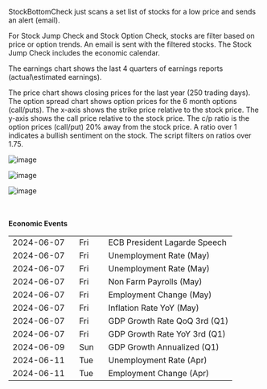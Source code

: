 StockBottomCheck just scans a set list of stocks for a low price and sends an alert (email).


For Stock Jump Check and Stock Option Check, stocks are filter based on price or option trends. An email is sent with the filtered stocks. The Stock Jump Check includes the economic calendar.

The earnings chart shows the last 4 quarters of earnings reports (actual\estimated earnings).

The price chart shows closing prices for the last year (250 trading days).
The option spread chart shows option prices for the 6 month options (call/puts). The x-axis shows the strike price relative to the stock price. The y-axis shows the call price relative to the stock price. The c/p ratio is the option prices (call/put) 20% away from the stock price. A ratio over 1 indicates a bullish sentiment on the stock. The script filters on ratios over 1.75.
  
![image](https://github.com/mjwaddell1/Python/assets/35202179/70c67d5d-fdae-4aae-8c8b-f15552a8777b)

![image](https://github.com/mjwaddell1/Python/assets/35202179/1ca8ae58-b359-4593-bedd-79fbc32c12d4)

![image](https://github.com/mjwaddell1/Python/assets/35202179/63ba1e76-0e10-4ebd-b106-f7de19078c6a)

<br><br><b>Economic Events</b>
<table>
<tr><td>2024-06-07</td><td>&nbsp;&nbsp;&nbsp;Fri</td><td>&nbsp;&nbsp;&nbsp;ECB President Lagarde Speech</td></tr>
<tr><td>2024-06-07</td><td>&nbsp;&nbsp;&nbsp;Fri</td><td>&nbsp;&nbsp;&nbsp;Unemployment Rate (May)</td></tr>
<tr><td>2024-06-07</td><td>&nbsp;&nbsp;&nbsp;Fri</td><td>&nbsp;&nbsp;&nbsp;Unemployment Rate (May)</td></tr>
<tr><td>2024-06-07</td><td>&nbsp;&nbsp;&nbsp;Fri</td><td>&nbsp;&nbsp;&nbsp;Non Farm Payrolls (May)</td></tr>
<tr><td>2024-06-07</td><td>&nbsp;&nbsp;&nbsp;Fri</td><td>&nbsp;&nbsp;&nbsp;Employment Change (May)</td></tr>
<tr><td>2024-06-07</td><td>&nbsp;&nbsp;&nbsp;Fri</td><td>&nbsp;&nbsp;&nbsp;Inflation Rate YoY (May)</td></tr>
<tr><td>2024-06-07</td><td>&nbsp;&nbsp;&nbsp;Fri</td><td>&nbsp;&nbsp;&nbsp;GDP Growth Rate QoQ 3rd (Q1)</td></tr>
<tr><td>2024-06-07</td><td>&nbsp;&nbsp;&nbsp;Fri</td><td>&nbsp;&nbsp;&nbsp;GDP Growth Rate YoY 3rd (Q1)</td></tr>
<tr><td>2024-06-09</td><td>&nbsp;&nbsp;&nbsp;Sun</td><td>&nbsp;&nbsp;&nbsp;GDP Growth Annualized (Q1)</td></tr>
<tr><td>2024-06-11</td><td>&nbsp;&nbsp;&nbsp;Tue</td><td>&nbsp;&nbsp;&nbsp;Unemployment Rate (Apr)</td></tr>
<tr><td>2024-06-11</td><td>&nbsp;&nbsp;&nbsp;Tue</td><td>&nbsp;&nbsp;&nbsp;Employment Change (Apr)</td></tr>
</table>
